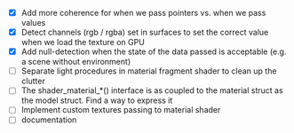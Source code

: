 
- [x] Add more coherence for when we pass pointers vs. when we pass values
- [x] Detect channels (rgb / rgba) set in surfaces to set the correct value when we load the texture on GPU
- [x] Add null-detection when the state of the data passed is acceptable (e.g. a scene without environment)
- [ ] Separate light procedures in material fragment shader to clean up the clutter
- [ ] The shader_material_*() interface is as coupled to the material struct as the model struct. Find a way to express it
- [ ] Implement custom textures passing to material shader
- [ ] documentation
